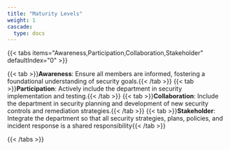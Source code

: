```yaml
---
title: "Maturity Levels"
weight: 1
cascade:
  type: docs
---
```


{{< tabs items="Awareness,Participation,Collaboration,Stakeholder" defaultIndex="0" >}}

  {{< tab >}}**Awareness**: Ensure all members are informed, fostering a foundational understanding of security goals.{{< /tab >}}
  {{< tab >}}**Participation**: Actively include the department in security implementation and testing.{{< /tab >}}
  {{< tab >}}**Collaboration**: Include the department in security planning and development of new security controls and remediation strategies.{{< /tab >}}
  {{< tab >}}**Stakeholder**: Integrate the department so that all security strategies, plans, policies, and incident response is a shared responsibility{{< /tab >}}

{{< /tabs >}}